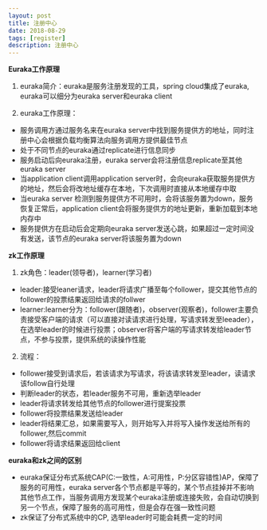 ```yaml
---
layout: post
title: 注册中心
date: 2018-08-29
tags: [register]
description: 注册中心
---
```


**Euraka工作原理**

1. euraka简介：euraka是服务注册发现的工具，spring cloud集成了euraka, euraka可以细分为euraka server和euraka client

2. euraka工作原理：<br/>
- 服务调用方通过服务名来在euraka server中找到服务提供方的地址，同时注册中心会根据负载均衡算法向服务调用方提供最佳节点
- 处于不同节点的euraka通过replicate进行信息同步
-  服务启动后向euraka注册，euraka server会将注册信息replicate至其他euraka server
- 当application client调用application server时，会向euraka获取服务提供方的地址，然后会将改地址缓存在本地，下次调用时直接从本地缓存中取
- 当euraka server 检测到服务提供方不可用时，会将该服务置为down，服务恢复正常后，application client会将服务提供方的地址更新，重新加载到本地内存中
- 服务提供方在启动后会定期向euraka server发送心跳，如果超过一定时间没有发送，该节点的euraka server将该服务置为down

**zk工作原理**

1. zk角色：leader(领导者)，learner(学习者)
- leader:接受leaner请求，leader将请求广播至每个follower，提交其他节点的follower的投票结果返回给请求的follwer
- learner:learner分为：follower(跟随者)，observer(观察者)，follower主要负责接受客户端的请求（可以直接对读请求进行处理，写请求转发至leeader），在选举leader的时候进行投票；observer将客户端的写请求转发给leader节点，不参与投票，提供系统的读操作性能 

2. 流程：
- follower接受到请求后，若该请求为写请求，将该请求转发至leader，读请求该follow自行处理
- 判断leader的状态，若leader服务不可用，重新选举leader
- leader将请求转发给其他节点的follower进行提案投票
- follower将投票结果发送给leader
- leader将结果汇总，如果需要写入，则开始写入并将写入操作发送给所有的follower,然后commit
- follower将请求结果返回给client


**euraka和zk之间的区别**
- euraka保证分布式系统CAP(C:一致性，A:可用性，P:分区容错性)AP，保障了服务的可用性，euraka server各个节点都是平等的，某个节点挂掉并不影响其他节点工作，当服务调用方发现某个euraka注册或连接失败，会自动切换到另一个节点，保障了服务的高可用性，但是会存在强一致性问题
- zk保证了分布式系统中的CP, 选举leader时可能会耗费一定的时间





